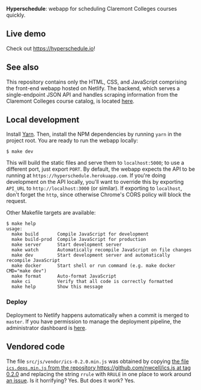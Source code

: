 **Hyperschedule**: webapp for scheduling Claremont Colleges courses
quickly.

## Live demo

Check out <https://hyperschedule.io>!

## See also

This repository contains only the HTML, CSS, and JavaScript comprising
the front-end webapp hosted on Netlify. The backend, which serves a
single-endpoint JSON API and handles scraping information from the
Claremont Colleges course catalog, is located [here][scraper].

## Local development

Install [Yarn]. Then, install the NPM dependencies by running `yarn`
in the project root. You are ready to run the webapp locally:

    $ make dev

This will build the static files and serve them to `localhost:5000`;
to use a different port, just export `PORT`. By default, the webapp
expects the API to be running at
`https://hyperschedule.herokuapp.com`. If you're doing development on
the API locally, you'll want to override this by exporting `API_URL`
to `http://localhost:3000` (or similar). If exporting to `localhost`,
don't forget the `http`, since otherwise Chrome's CORS policy will
block the request.

Other Makefile targets are available:

    $ make help
    usage:
      make build       Compile JavaScript for development
      make build-prod  Compile JavaScript for production
      make server      Start development server
      make watch       Automatically recompile JavaScript on file changes
      make dev         Start development server and automatically recompile JavaScript
      make docker      Start shell or run command (e.g. make docker CMD="make dev")
      make format      Auto-format JavaScript
      make ci          Verify that all code is correctly formatted
      make help        Show this message

### Deploy

Deployment to Netlify happens automatically when a commit is merged to
`master`. If you have permission to manage the deployment pipeline,
the administrator dashboard is [here][netlify].

## Vendored code

The file `src/js/vendor/ics-0.2.0.min.js` was obtained by copying [the
file `ics.deps.min.js` from the repository
https://github.com/nwcell/ics.js at tag
0.2.0](https://github.com/nwcell/ics.js/blob/0.2.0/ics.deps.min.js)
and replacing the string `rrule` with `RRULE` in one place to work
around [an issue](https://github.com/nwcell/ics.js/issues/51). Is it
horrifying? Yes. But does it work? Yes.

[heroku]: https://dashboard.heroku.com/apps/hyperschedule
[netlify]: https://app.netlify.com/sites/hyperschedule/overview
[scraper]: https://github.com/MuddCreates/hyperschedule-scraper
[yarn]: https://yarnpkg.com/en/
